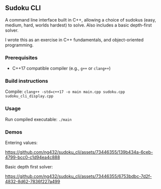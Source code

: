 
## Sudoku CLI 

A command line interface built in C++, allowing a choice of sudokus (easy, medium, hard, worlds hardest) to solve. Also includes a basic depth-first solver. 

I wrote this as an exercise in C++ fundamentals, and object-oriented programming.

### Prerequisites
- C++17 compatible compiler (e.g., `g++` or `clang++`)

### Build instructions

Compile:
`clang++ -std=c++17 -o main main.cpp sudoku.cpp sudoku_cli_display.cpp`

### Usage

Run compiled executable:
`./main`

### Demos

Entering values:

https://github.com/ng432/sudoku_cli/assets/73446355/139b434a-6ceb-4799-bcc0-c1d94ea4c888

Basic depth first solver:

https://github.com/ng432/sudoku_cli/assets/73446355/6753bdbc-7d2f-4832-8d62-7836f227a499


